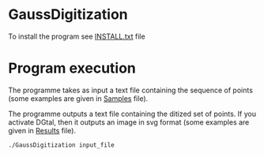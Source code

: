 # GaussDigitization

To install the program see <a href="https://github.com/ngophuc/GaussDigitization/blob/master/INSTALL.txt">INSTALL.txt</a> file

# Program execution

The programme takes as input a text file containing the sequence of points (some examples are given in <a href="https://github.com/ngophuc/GaussDigitization/tree/main/Samples">Samples</a> file).

The programme outputs a text file containing the ditized set of points. 
If you activate DGtal, then it outputs an image in svg format (some examples are given in <a href="https://github.com/ngophuc/GaussDigitization/tree/main/Results">Results</a> file).

<code>./GaussDigitization input_file</code>


